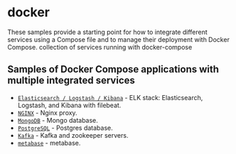 # docker
These samples provide a starting point for how to integrate different services using a Compose file and to manage their deployment with Docker Compose.
collection of services running with docker-compose

## Samples of Docker Compose applications with multiple integrated services

- [`Elasticsearch / Logstash / Kibana`](https://github.com/mzabalza/docker/tree/main/elasticsearch) - ELK stack: Elasticsearch, Logstash, and Kibana with filebeat.
- [`NGINX`](https://github.com/mzabalza/docker/tree/main/nginx) - Nginx proxy.
- [`MongoDB`](https://github.com/mzabalza/docker/tree/main/mongo) - Mongo database.
- [`PostgreSQL`](https://github.com/mzabalza/docker/tree/main/postgres) - Postgres database.
- [`Kafka`](https://github.com/mzabalza/docker/tree/main/kafka) - Kafka and zookeeper servers.
- [`metabase`](https://github.com/mzabalza/docker/tree/main/metabase) - metabase.
